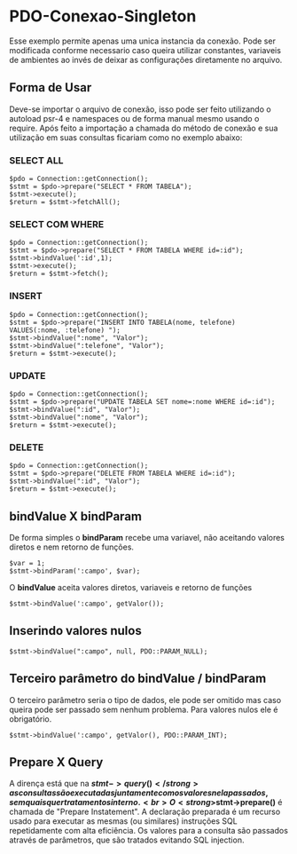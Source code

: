 # PDO-Conexao-Singleton

Esse exemplo permite apenas uma unica instancia da conexão. Pode ser modificada conforme necessario caso queira utilizar constantes, variaveis de ambientes ao invés
de deixar as configurações diretamente no arquivo.

## Forma de Usar

Deve-se importar o arquivo de conexão, isso pode ser feito utilizando o autoload psr-4 e namespaces ou de forma manual mesmo usando o require.
Após feito a importação a chamada do método de conexão e sua utilização em suas consultas ficariam como no exemplo abaixo:


### SELECT ALL
```
$pdo = Connection::getConnection();
$stmt = $pdo->prepare("SELECT * FROM TABELA");
$stmt->execute();
$return = $stmt->fetchAll();
```

### SELECT COM WHERE
```
$pdo = Connection::getConnection();
$stmt = $pdo->prepare("SELECT * FROM TABELA WHERE id=:id");
$stmt->bindValue(':id',1);
$stmt->execute();
$return = $stmt->fetch();
```

### INSERT
```
$pdo = Connection::getConnection();
$stmt = $pdo->prepare("INSERT INTO TABELA(nome, telefone) VALUES(:nome, :telefone) ");
$stmt->bindValue(":nome", "Valor");
$stmt->bindValue(":telefone", "Valor");
$return = $stmt->execute();
```

### UPDATE
```
$pdo = Connection::getConnection();
$stmt = $pdo->prepare("UPDATE TABELA SET nome=:nome WHERE id=:id");
$stmt->bindValue(":id", "Valor");
$stmt->bindValue(":nome", "Valor");
$return = $stmt->execute();
```

### DELETE
```
$pdo = Connection::getConnection();
$stmt = $pdo->prepare("DELETE FROM TABELA WHERE id=:id");
$stmt->bindValue(":id", "Valor");
$return = $stmt->execute();
```

## bindValue X bindParam
De forma simples o <strong>bindParam</strong> recebe uma variavel, não aceitando valores diretos e nem retorno de funções.
```
$var = 1;
$stmt->bindParam(':campo', $var);
```

O <strong>bindValue</strong> aceita valores diretos, variaveis e retorno de funções
```
$stmt->bindValue(':campo', getValor());
```

## Inserindo valores nulos
```
$stmt->bindValue(":campo", null, PDO::PARAM_NULL);
```

## Terceiro parâmetro do bindValue / bindParam
O terceiro parâmetro seria o tipo de dados, ele pode ser omitido mas caso queira pode ser passado sem nenhum problema. Para valores nulos ele é obrigatório.
```
$stmt->bindValue(':campo', getValor(), PDO::PARAM_INT);
```

## Prepare X Query
A dirença está que na <strong>$stmt->query()</strong> as consultas são executadas juntamente com os valores nela passados, sem quaisquer tratamentos interno.<br>
O <strong>$stmt->prepare()</strong> é chamada de "Prepare Instatement". A declaração preparada é um recurso usado para executar as mesmas (ou similares) instruções SQL repetidamente com alta eficiência. Os valores para a consulta são passados através de parâmetros, que são tratados evitando SQL injection.
